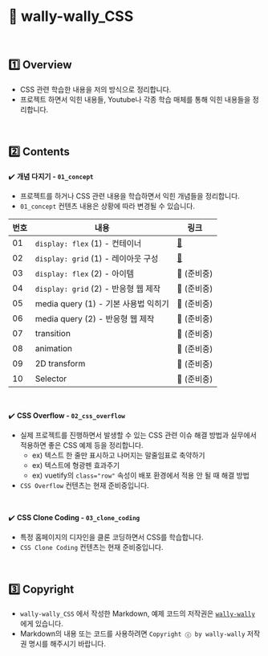 # :art: wally-wally_CSS

<br>

## :one: Overview

- CSS 관련 학습한 내용을 저의 방식으로 정리합니다.
- 프로젝트 하면서 익힌 내용들, Youtube나 각종 학습 매체를 통해 익힌 내용들을 정리합니다.

<br>

## :two: Contents

:heavy_check_mark: <b>개념 다지기 - `01_concept`</b>

- 프로젝트를 하거나 CSS 관련 내용을 학습하면서 익힌 개념들을 정리합니다.
- `01_concept` 컨텐츠 내용은 상황에 따라 변경될 수 있습니다.

| 번호 | 내용                                 | 링크                                                         |
| ---- | ------------------------------------ | ------------------------------------------------------------ |
| 01   | `display: flex` (1) - 컨테이너       | <a href="https://github.com/wally-wally/CSS_Study/tree/master/01_concept/01_display_flex_1" target="_blank">:link:</a> |
| 02   | `display: grid` (1) - 레이아웃 구성  | <a href="https://github.com/wally-wally/CSS_Study/tree/master/01_concept/02_display_grid_1" target="_blank">:link:</a> |
| 03   | `display: flex` (2) - 아이템         | :link: (준비중)                                              |
| 04   | `display: grid` (2) - 반응형 웹 제작 | :link: (준비중)                                              |
| 05   | media query (1) - 기본 사용법 익히기 | :link: (준비중)                                              |
| 06   | media query (2) - 반응형 웹 제작     | :link: (준비중)                                              |
| 07   | transition                           | :link: (준비중)                                              |
| 08   | animation                            | :link: (준비중)                                              |
| 09   | 2D transform                         | :link: (준비중)                                              |
| 10   | Selector                             | :link: (준비중)                                              |

<br>

:heavy_check_mark: <b>CSS Overflow - `02_css_overflow`</b>

- 실제 프로젝트를 진행하면서 발생할 수 있는 CSS 관련 이슈 해결 방법과 실무에서 적용하면 좋은 CSS 예제 등을 정리합니다.
  - ex) 텍스트 한 줄만 표시하고 나머지는 말줄임표로 축약하기
  - ex) 텍스트에 형광펜 효과주기
  - ex) vuetify의 `class="row"` 속성이 배포 환경에서 적용 안 될 때 해결 방법
- `CSS Overflow` 컨텐츠는 현재 준비중입니다.

<br>

:heavy_check_mark: <b>CSS Clone Coding - `03_clone_coding`</b>

- 특정 홈페이지의 디자인을 클론 코딩하면서 CSS를 학습합니다.
- `CSS Clone Coding` 컨텐츠는 현재 준비중입니다.

<br>

## :three: Copyright

- `wally-wally_CSS` 에서 작성한 Markdown, 예제 코드의 저작권은 <a href="https://github.com/wally-wally" target="_blank">`wally-wally`</a>에게 있습니다.
- Markdown의 내용 또는 코드를 사용하려면 `Copyright ⓒ by wally-wally` 저작권 명시를 해주시기 바랍니다.

